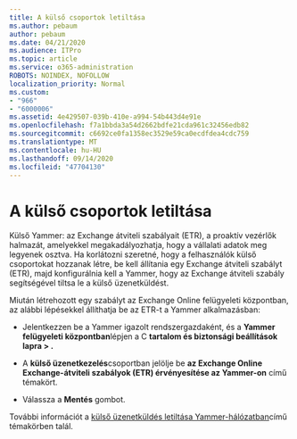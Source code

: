 ```yaml
---
title: A külső csoportok letiltása
ms.author: pebaum
author: pebaum
ms.date: 04/21/2020
ms.audience: ITPro
ms.topic: article
ms.service: o365-administration
ROBOTS: NOINDEX, NOFOLLOW
localization_priority: Normal
ms.custom:
- "966"
- "6000006"
ms.assetid: 4e429507-039b-410e-a994-54b443d4e91e
ms.openlocfilehash: f7a1bbda3a54d2662bdfe21cda961c32456edb82
ms.sourcegitcommit: c6692ce0fa1358ec3529e59ca0ecdfdea4cdc759
ms.translationtype: MT
ms.contentlocale: hu-HU
ms.lasthandoff: 09/14/2020
ms.locfileid: "47704130"
---
```

# <a name="how-to-disable-external-groups"></a>A külső csoportok letiltása

Külső Yammer: az Exchange átviteli szabályait (ETR), a proaktív vezérlők halmazát, amelyekkel megakadályozhatja, hogy a vállalati adatok meg legyenek osztva. Ha korlátozni szeretné, hogy a felhasználók külső csoportokat hozzanak létre, be kell állítania egy Exchange átviteli szabályt (ETR), majd konfigurálnia kell a Yammer, hogy az Exchange átviteli szabály segítségével tiltsa le a külső üzenetküldést.
  
Miután létrehozott egy szabályt az Exchange Online felügyeleti központban, az alábbi lépésekkel állíthatja be az ETR-t a Yammer alkalmazásban:
  
- Jelentkezzen be a Yammer igazolt rendszergazdaként, és a **Yammer felügyeleti központban**lépjen a C **tartalom és biztonsági beállítások lapra \> .**

- A **külső üzenetkezelés**csoportban jelölje be **az Exchange Online Exchange-átviteli szabályok (ETR) érvényesítése az Yammer-on** című témakört.

- Válassza a **Mentés** gombot.

További információt a [külső üzenetküldés letiltása Yammer-hálózatban](https://docs.microsoft.com/yammer/work-with-external-users/disable-external-messaging)című témakörben talál.
  